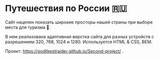 ﻿# Путешествия по России 🇷🇺

Сайт нацелен показать широкие просторы нашей страны при выборе места для туризма 🤗. 

В нем реализована адаптивная верстка сайта для разных устройств с разрешением 320, 768, 1024 и 1280. 
Используется HTML & CSS, BEM. 

Проект: https://godlikestraider.github.io/Second-project/ .
